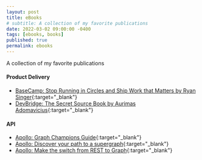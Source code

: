 ```yaml
---
layout: post
title: eBooks
# subtitle: A collection of my favorite publications
date: 2022-03-02 09:00:00 -0400
tags: [ebooks, books]
published: true
permalink: ebooks
---
```


A collection of my favorite publications

#### Product Delivery
- [BaseCamp: Stop Running in Circles and Ship Work that Matters by Ryan Singer](https://basecamp.com/shapeup/shape-up.pdf){:target="_blank"}
- [DevBridge: The Secret Source Book by Aurimas Adomavicius](https://sourceryacademy.com/secret-source/){:target="_blank"}

#### API
- [Apollo: Graph Champions Guide](https://www.apollographql.com/graph-champions/){:target="_blank"}
- [Apollo: Discover your path to a supergraph](https://www.apollographql.com/ebook/discover-your-path-to-a-supergraph){:target="_blank"}
- [Apollo: Make the switch from REST to Graph](https://www.apollographql.com/ebook/make-the-switch-from-rest-to-graphql){:target="_blank"}